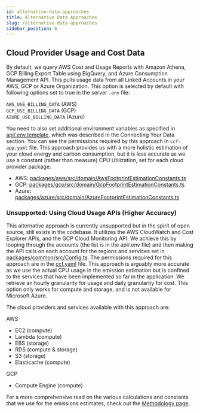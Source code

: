 ```yaml
---
id: alternative-data-approaches
title: Alternative Data Approaches
slug: /alternative-data-approaches
sidebar_position: 6
---
```


## Cloud Provider Usage and Cost Data

By default, we query AWS Cost and Usage Reports with Amazon Athena, GCP Billing Export Table using BigQuery, and Azure Consumption Management API. This pulls usage data from all Linked Accounts in your AWS, GCP or Azure Organization. This option is selected by default with following options set to true in the server `.env` file:

`AWS_USE_BILLING_DATA` (AWS)  
`GCP_USE_BILLING_DATA` (GCP)  
`AZURE_USE_BILLING_DATA` (Azure)

You need to also set additional environment variables as specified in [api/.env.template](https://github.com/cloud-carbon-footprint/cloud-carbon-footprint/blob/trunk/packages/api/.env.template), which was described in the Connecting Your Data section. You can see the permissions required by this approach in `ccf-app.yaml` file. This approach provides us with a more holistic estimation of your cloud energy and carbon consumption, but it is less accurate as we use a constant (rather than measure) CPU Utilization, set for each cloud provider package:
- AWS: [packages/aws/src/domain/AwsFootprintEstimationConstants.ts](https://github.com/cloud-carbon-footprint/cloud-carbon-footprint/blob/trunk/packages/aws/src/domain/AwsFootprintEstimationConstants.ts)
- GCP: [packages/gcp/src/domain/GcpFootprintEstimationConstants.ts](https://github.com/cloud-carbon-footprint/cloud-carbon-footprint/blob/trunk/packages/gcp/src/domain/GcpFootprintEstimationConstants.ts)
- Azure: [packages/azure/src/domain/AzureFootprintEstimationConstants.ts](https://github.com/cloud-carbon-footprint/cloud-carbon-footprint/blob/trunk/packages/azure/src/domain/AzureFootprintEstimationConstants.ts)

### Unsupported: Using Cloud Usage APIs (Higher Accuracy)

This alternative approach is currently unsupported but in the spirit of open source, still exists in the codebase. It utilizes the AWS CloudWatch and Cost Explorer APIs, and the GCP Cloud Monitoring API. We achieve this by looping through the accounts (the list is in the api/.env file) and then making the API calls on each account for the regions and services set in [packages/common/src/Config.ts](https://github.com/cloud-carbon-footprint/cloud-carbon-footprint/blob/trunk/packages/common/src/Config.ts). The permissions required for this approach are in the [ccf.yaml](https://github.com/cloud-carbon-footprint/cloud-carbon-footprint/blob/trunk/cloudformation/ccf.yaml) file. This approach is arguably more accurate as we use the actual CPU usage in the emission estimation but is confined to the services that have been implemented so far in the application. We retrieve an hourly granularity for usage and daily granularity for cost. This option only works for compute and storage, and is not available for Microsoft Azure.

The cloud providers and services available with this approach are:

AWS
- EC2 (compute)
- Lambda (compute)
- EBS (storage)
- RDS (compute & storage)
- S3 (storage)
- Elasticache (compute)

GCP
- Compute Engine (compute)


For a more comprehensive read on the various calculations and constants that we use for the emissions estimates, check out the [Methodology page](docs/HowItWorks/Methodology.md).
